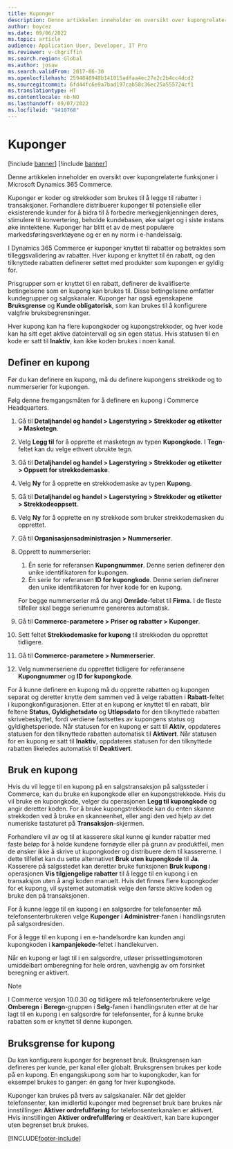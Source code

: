 ```yaml
---
title: Kuponger
description: Denne artikkelen inneholder en oversikt over kupongrelaterte funksjoner i Microsoft Dynamics 365 Commerce.
author: boycez
ms.date: 09/06/2022
ms.topic: article
audience: Application User, Developer, IT Pro
ms.reviewer: v-chgriffin
ms.search.region: Global
ms.author: josaw
ms.search.validFrom: 2017-06-30
ms.openlocfilehash: 2594848948b141015adfaa4ec27e2c2b4cc4dcd2
ms.sourcegitcommit: 6fd44fc6e9a7bad197cab58c36ec25a555724cf1
ms.translationtype: HT
ms.contentlocale: nb-NO
ms.lasthandoff: 09/07/2022
ms.locfileid: "9410768"
---
```

# <a name="coupons"></a>Kuponger

[!include [banner](../includes/banner.md)]
[!include [banner](../includes/preview-banner.md)]

Denne artikkelen inneholder en oversikt over kupongrelaterte funksjoner i Microsoft Dynamics 365 Commerce.

Kuponger er koder og strekkoder som brukes til å legge til rabatter i transaksjoner. Forhandlere distribuerer kuponger til potensielle eller eksisterende kunder for å bidra til å forbedre merkegjenkjenningen deres, stimulere til konvertering, beholde kundebasen, øke salget og i siste instans øke inntektene. Kuponger har blitt et av de mest populære markedsføringsverktøyene og er en ny norm i e-handelssalg.

I Dynamics 365 Commerce er kuponger knyttet til rabatter og betraktes som tilleggsvalidering av rabatter. Hver kupong er knyttet til én rabatt, og den tilknyttede rabatten definerer settet med produkter som kupongen er gyldig for.

Prisgrupper som er knyttet til en rabatt, definerer de kvalifiserte betingelsene som en kupong kan brukes til. Disse betingelsene omfatter kundegrupper og salgskanaler. Kuponger har også egenskapene **Bruksgrense** og **Kunde obligatorisk**, som kan brukes til å konfigurere valgfrie bruksbegrensninger.

Hver kupong kan ha flere kupongkoder og kupongstrekkoder, og hver kode kan ha sitt eget aktive datointervall og sin egen status. Hvis statusen til en kode er satt til **Inaktiv**, kan ikke koden brukes i noen kanal.

## <a name="set-up-a-coupon"></a>Definer en kupong

Før du kan definere en kupong, må du definere kupongens strekkode og to nummerserier for kupongen.

Følg denne fremgangsmåten for å definere en kupong i Commerce Headquarters.

1. Gå til **Detaljhandel og handel \> Lagerstyring \> Strekkoder og etiketter \> Masketegn**.
1. Velg **Legg til** for å opprette et masketegn av typen **Kupongkode**. I **Tegn**-feltet kan du velge ethvert ubrukte tegn.
1. Gå til **Detaljhandel og handel \> Lagerstyring \> Strekkoder og etiketter \> Oppsett for strekkodemaske**.
1. Velg **Ny** for å opprette en strekkodemaske av typen **Kupong**.
1. Gå til **Detaljhandel og handel \> Lagerstyring \> Strekkoder og etiketter \> Strekkodeoppsett**.
1. Velg **Ny** for å opprette en ny strekkode som bruker strekkodemasken du opprettet.
1. Gå til **Organisasjonsadministrasjon \> Nummerserier**.
1. Opprett to nummerserier:

    1. Én serie for referansen **Kupongnummer**. Denne serien definerer den unike identifikatoren for kupongen.
    1. Én serie for referansen **ID for kupongkode**. Denne serien definerer den unike identifikatoren for hver kode for en kupong.

    For begge nummerserier må du angi **Område**-feltet til **Firma**. I de fleste tilfeller skal begge serienumre genereres automatisk.

1. Gå til **Commerce-parametere \> Priser og rabatter \> Kuponger**.
1. Sett feltet **Strekkodemaske for kupong** til strekkoden du opprettet tidligere.
1. Gå til **Commerce-parametere \> Nummerserier**.
1. Velg nummerseriene du opprettet tidligere for referansene **Kupongnummer** og **ID for kupongkode**.

For å kunne definere en kupong må du opprette rabatten og kupongen separat og deretter knytte dem sammen ved å velge rabatten i **Rabatt**-feltet i kupongkonfigurasjonen. Etter at en kupong er knyttet til en rabatt, blir feltene **Status**, **Gyldighetsdato** og **Utløpsdato** for den tilknyttede rabatten skrivebeskyttet, fordi verdiene fastsettes av kupongens status og gyldighetsperiode. Når statusen for en kupong er satt til **Aktiv**, oppdateres statusen for den tilknyttede rabatten automatisk til **Aktivert**. Når statusen for en kupong er satt til **Inaktiv**, oppdateres statusen for den tilknyttede rabatten likeledes automatisk til **Deaktivert**.

## <a name="use-a-coupon"></a>Bruk en kupong

Hvis du vil legge til en kupong på en salgstransaksjon på salgssteder i Commerce, kan du bruke en kupongkode eller en kupongstrekkode. Hvis du vil bruke en kupongkode, velger du operasjonen **Legg til kupongkode** og angir deretter koden. For å bruke kupongstrekkode kan du enten skanne strekkoden ved å bruke en skanneenhet, eller angi den ved hjelp av det numeriske tastaturet på **Transaksjon**-skjermen.

Forhandlere vil av og til at kasserere skal kunne gi kunder rabatter med faste beløp for å holde kundene fornøyde eller på grunn av produktfeil, men de ønsker ikke å skrive ut kupongkoder og distribuere dem til kassererne. I dette tilfellet kan du sette alternativet **Bruk uten kupongkode** til **Ja**. Kasserere på salgsstedet kan deretter bruke funksjonen **Bruk kupong** i operasjonen **Vis tilgjengelige rabatter** til å legge til en kupong i en transaksjon uten å angi koden manuelt. Hvis det finnes flere kupongkoder for et kupong, vil systemet automatisk velge den første aktive koden og bruke den på transaksjonen.

For å kunne legge til en kupong i en salgsordre for telefonsenter må telefonsenterbrukeren velge **Kuponger** i **Administrer**-fanen i handlingsruten på salgsordresiden.

For å legge til en kupong i en e-handelsordre kan kunden angi kupongkoden i **kampanjekode**-feltet i handlekurven.

Når en kupong er lagt til i en salgsordre, utløser prissettingsmotoren umiddelbart omberegning for hele ordren, uavhengig av om forsinket beregning er aktivert.

> [!NOTE]
> I Commerce versjon 10.0.30 og tidligere må telefonsenterbrukere velge **Omberegn** i **Beregn**-gruppen i **Selg**-fanen i handlingsruten etter at de har lagt til en kupong i en salgsordre for telefonsenter, for å kunne bruke rabatten som er knyttet til denne kupongen.

## <a name="coupon-usage-limit"></a>Bruksgrense for kupong

Du kan konfigurere kuponger for begrenset bruk. Bruksgrensen kan defineres per kunde, per kanal eller globalt. Bruksgrensen brukes per kode på en kupong. En engangskupong som har to kupongkoder, kan for eksempel brukes to ganger: én gang for hver kupongkode.

Kuponger kan brukes på tvers av salgskanaler. Når det gjelder telefonsenter, kan imidlertid kuponger med begrenset bruk bare brukes når innstillingen **Aktiver ordrefullføring** for telefonsenterkanalen er aktivert. Hvis innstillingen **Aktiver ordrefullføring** er deaktivert, kan bare kuponger uten begrenset bruk brukes.

[!INCLUDE[footer-include](../includes/footer-banner.md)]

